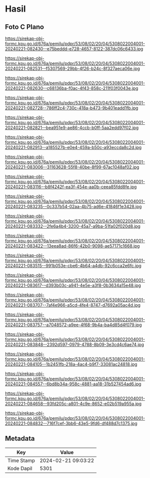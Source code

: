 # Hasil

## Foto C Plano

https://sirekap-obj-formc.kpu.go.id/676a/pemilu/pdpr/53/08/02/20/04/5308022004001-20240221-082430--e75beddd-e728-4657-8122-387dc06c6433.jpg

https://sirekap-obj-formc.kpu.go.id/676a/pemilu/pdpr/53/08/02/20/04/5308022004001-20240221-082531--f5307569-29bb-4f26-b24c-8f327aeca06e.jpg

https://sirekap-obj-formc.kpu.go.id/676a/pemilu/pdpr/53/08/02/20/04/5308022004001-20240221-082630--c68136ba-f0ac-4f43-858c-211f03f0043e.jpg

https://sirekap-obj-formc.kpu.go.id/676a/pemilu/pdpr/53/08/02/20/04/5308022004001-20240221-082728--786ff2c4-730c-418a-b473-9b401eadd1fb.jpg

https://sirekap-obj-formc.kpu.go.id/676a/pemilu/pdpr/53/08/02/20/04/5308022004001-20240221-082821--bea951e9-ae86-4ccb-b0ff-5aa2edd97f02.jpg

https://sirekap-obj-formc.kpu.go.id/676a/pemilu/pdpr/53/08/02/20/04/5308022004001-20240221-082913--a185527b-e0e4-459a-b50c-a93eccda8c2d.jpg

https://sirekap-obj-formc.kpu.go.id/676a/pemilu/pdpr/53/08/02/20/04/5308022004001-20240221-083006--31163628-55f8-40be-8f99-67ac1048af02.jpg

https://sirekap-obj-formc.kpu.go.id/676a/pemilu/pdpr/53/08/02/20/04/5308022004001-20240221-083116--b8f4242f-ea3f-454e-aa0b-ceea85fdd8fe.jpg

https://sirekap-obj-formc.kpu.go.id/676a/pemilu/pdpr/53/08/02/20/04/5308022004001-20240221-083235--0c337b54-02aa-4b75-ad6e-41846f1e3428.jpg

https://sirekap-obj-formc.kpu.go.id/676a/pemilu/pdpr/53/08/02/20/04/5308022004001-20240221-083332--2fe6a4b4-3200-45a7-a9ba-51fa02f020d8.jpg

https://sirekap-obj-formc.kpu.go.id/676a/pemilu/pdpr/53/08/02/20/04/5308022004001-20240221-083422--13eea8ad-86f6-42b0-9098-ae57171c1668.jpg

https://sirekap-obj-formc.kpu.go.id/676a/pemilu/pdpr/53/08/02/20/04/5308022004001-20240221-083515--991b053e-cbe6-4b64-a4db-92c6cca2e6fc.jpg

https://sirekap-obj-formc.kpu.go.id/676a/pemilu/pdpr/53/08/02/20/04/5308022004001-20240221-083617--d393b03c-a941-4e5e-a3f8-0b3634a15e48.jpg

https://sirekap-obj-formc.kpu.go.id/676a/pemilu/pdpr/53/08/02/20/04/5308022004001-20240221-083707--7af4e966-a5cd-4fe4-8747-d7692a05ac4d.jpg

https://sirekap-obj-formc.kpu.go.id/676a/pemilu/pdpr/53/08/02/20/04/5308022004001-20240221-083757--a7048572-a9ee-4f68-9b4a-ba4d85d4f079.jpg

https://sirekap-obj-formc.kpu.go.id/676a/pemilu/pdpr/53/08/02/20/04/5308022004001-20240221-083848--2392d597-0979-4788-8b09-3e3cd4c6ae74.jpg

https://sirekap-obj-formc.kpu.go.id/676a/pemilu/pdpr/53/08/02/20/04/5308022004001-20240221-084105--1b2451fb-218a-4ac4-b9f7-33081ac24818.jpg

https://sirekap-obj-formc.kpu.go.id/676a/pemilu/pdpr/53/08/02/20/04/5308022004001-20240221-084557--6bd8b34a-958c-4881-aa18-31b527454ad6.jpg

https://sirekap-obj-formc.kpu.go.id/676a/pemilu/pdpr/53/08/02/20/04/5308022004001-20240221-084658--93fd205c-a801-4c9e-8652-e02b519a955a.jpg

https://sirekap-obj-formc.kpu.go.id/676a/pemilu/pdpr/53/08/02/20/04/5308022004001-20240221-084832--716f7cef-3bb6-43e5-9fd6-df488d7c1375.jpg


## Metadata

| Key        | Value               |
| ---------- | ------------------- |
| Time Stamp | 2024-02-21 09:03:22 |
| Kode Dapil | 5301                |



